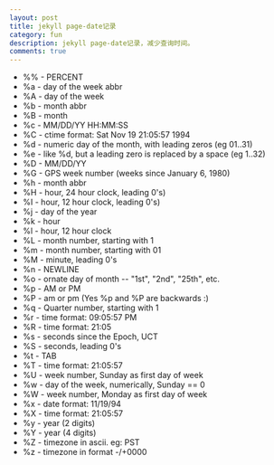 ```yaml
---
layout: post
title: jekyll page-date记录
category: fun
description: jekyll page-date记录，减少查询时间。
comments: true
---
```


* %% - PERCENT
* %a - day of the week abbr
* %A - day of the week
* %b - month abbr
* %B - month
* %c - MM/DD/YY HH:MM:SS
* %C - ctime format: Sat Nov 19 21:05:57 1994
* %d - numeric day of the month, with leading zeros (eg 01..31)
* %e - like %d, but a leading zero is replaced by a space (eg 1..32)
* %D - MM/DD/YY
* %G - GPS week number (weeks since January 6, 1980)
* %h - month abbr
* %H - hour, 24 hour clock, leading 0's)
* %I - hour, 12 hour clock, leading 0's)
* %j - day of the year
* %k - hour
* %l - hour, 12 hour clock
* %L - month number, starting with 1
* %m - month number, starting with 01
* %M - minute, leading 0's
* %n - NEWLINE
* %o - ornate day of month -- "1st", "2nd", "25th", etc.
* %p - AM or PM
* %P - am or pm (Yes %p and %P are backwards :)
* %q - Quarter number, starting with 1
* %r - time format: 09:05:57 PM
* %R - time format: 21:05
* %s - seconds since the Epoch, UCT
* %S - seconds, leading 0's
* %t - TAB
* %T - time format: 21:05:57
* %U - week number, Sunday as first day of week
* %w - day of the week, numerically, Sunday == 0
* %W - week number, Monday as first day of week
* %x - date format: 11/19/94
* %X - time format: 21:05:57
* %y - year (2 digits)
* %Y - year (4 digits)
* %Z - timezone in ascii. eg: PST
* %z - timezone in format -/+0000